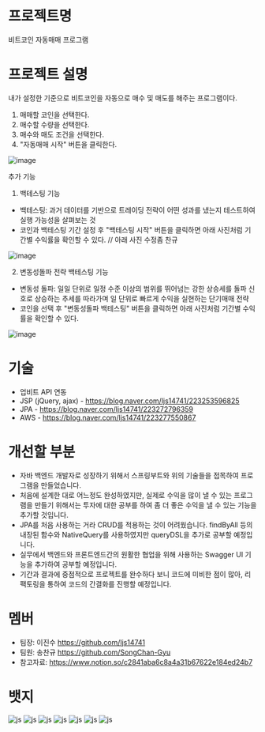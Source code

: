 # 프로젝트명
비트코인 자동매매 프로그램

# 프로젝트 설명
내가 설정한 기준으로 비트코인을 자동으로 매수 및 매도를 해주는 프로그램이다.
1. 매매할 코인을 선택한다.
2. 매수할 수량을 선택한다.
3. 매수와 매도 조건을 선택한다.
4. "자동매매 시작" 버튼을 클릭한다.
   
![image](https://github.com/ljs14741/Autotrading/assets/39641715/347595fd-6a71-4342-8317-1d1049b7a5e2)

추가 기능
1. 백테스팅 기능
  - 백테스팅: 과거 데이터를 기반으로 트레이딩 전략이 어떤 성과를 냈는지 테스트하여 실행 가능성을 살펴보는 것
  - 코인과 백테스팅 기간 설정 후 "백테스팅 시작" 버튼을 클릭하면 아래 사진처럼 기간별 수익률을 확인할 수 있다.          // 아래 사진 수정좀 찬규
    
![image](https://github.com/ljs14741/Autotrading/assets/39641715/cee600f7-2925-4e81-a044-e7a20cdbcaef)

2. 변동성돌파 전략 백테스팅 기능
  - 변동성 돌파: 일일 단위로 일정 수준 이상의 범위를 뛰어넘는 강한 상승세를 돌파 신호로 상승하는 추세를 따라가며 일 단위로 빠르게 수익을 실현하는 단기매매 전략
  - 코인을 선택 후 "변동성돌파 백테스팅" 버튼을 클릭하면 아래 사진처럼 기간별 수익률을 확인할 수 있다.
    
![image](https://github.com/ljs14741/Autotrading/assets/39641715/81e14415-11ca-4422-b74e-a9b6d9d1f616)


# 기술
- 업비트 API 연동
- JSP (jQuery, ajax) - https://blog.naver.com/ljs14741/223253596825
- JPA - https://blog.naver.com/ljs14741/223272796359
- AWS - https://blog.naver.com/ljs14741/223277550867

# 개선할 부분 
- 자바 백엔드 개발자로 성장하기 위해서 스프링부트와 위의 기술들을 접목하여 프로그램을 만들었습니다.
- 처음에 설계한 대로 어느정도 완성하였지만, 실제로 수익을 많이 낼 수 있는 프로그램을 만들기 위해서는 투자에 대한 공부를 하여 좀 더 좋은 수익을 낼 수 있는 기능을 추가할 것입니다.
- JPA를 처음 사용하는 거라 CRUD를 적용하는 것이 어려웠습니다. findByAll 등의 내장된 함수와 NativeQuery를 사용하였지만 queryDSL을 추가로 공부할 예정입니다.
- 실무에서 백엔드와 프론트엔드간의 원활한 협업을 위해 사용하는 Swagger UI 기능을 추가하여 공부할 예정입니다.
- 기간과 결과에 중점적으로 프로젝트를 완수하다 보니 코드에 미비한 점이 많아, 리팩토링을 통하여 코드의 간결화를 진행할 예정입니다.

# 멤버
- 팀장: 이진수 https://github.com/ljs14741
- 팀원: 송찬규 https://github.com/SongChan-Gyu
- 참고자료: https://www.notion.so/c2841aba6c8a4a31b67622e184ed24b7

# 뱃지
![js](https://img.shields.io/badge/Java-ED8B00?style=for-the-badge&logo=openjdk&logoColor=white)
![js](https://img.shields.io/badge/Spring-6DB33F?style=for-the-badge&logo=spring&logoColor=white)
![js](https://img.shields.io/badge/HTML-239120?style=for-the-badge&logo=html5&logoColor=white)
![js](https://img.shields.io/badge/CSS-239120?&style=for-the-badge&logo=css3&logoColor=white)
![js](https://img.shields.io/badge/JavaScript-F7DF1E?style=for-the-badge&logo=JavaScript&logoColor=white)
![js](https://img.shields.io/badge/Amazon_AWS-232F3E?style=for-the-badge&logo=amazon-aws&logoColor=white)
![js](https://img.shields.io/badge/IntelliJ_IDEA-000000.svg?style=for-the-badge&logo=intellij-idea&logoColor=white)
